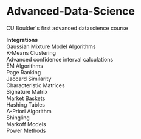 # Advanced-Data-Science
CU Boulder's first advanced datascience course

**Integrations**
<br>
  Gaussian Mixture Model Algorithms
  <br>
  K-Means Clustering
  <br>
  Advanced confidence interval calculations
  <br>
  EM Algorithms
  <br>
  Page Ranking
  <br>
  Jaccard Similarity
  <br>
  Characteristic Matrices
  <br>
  Signature Matrix
  <br>
  Market Baskets
  <br>
  Hashing Tables
  <br>
  A-Priori Algorithm
  <br>
  Shingling
  <br>
  Markoff Models
  <br>
  Power Methods
  <br>
